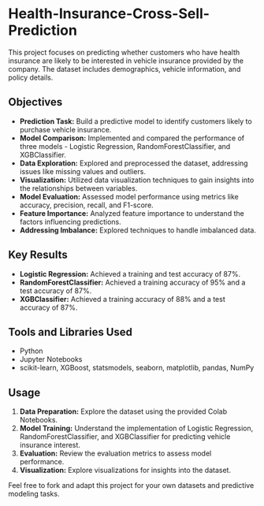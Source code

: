 # Health-Insurance-Cross-Sell-Prediction

This project focuses on predicting whether customers who have health insurance are likely to be interested in vehicle insurance provided by the company. The dataset includes demographics, vehicle information, and policy details.

## Objectives

- **Prediction Task:** Build a predictive model to identify customers likely to purchase vehicle insurance.
- **Model Comparison:** Implemented and compared the performance of three models - Logistic Regression, RandomForestClassifier, and XGBClassifier.
- **Data Exploration:** Explored and preprocessed the dataset, addressing issues like missing values and outliers.
- **Visualization:** Utilized data visualization techniques to gain insights into the relationships between variables.
- **Model Evaluation:** Assessed model performance using metrics like accuracy, precision, recall, and F1-score.
- **Feature Importance:** Analyzed feature importance to understand the factors influencing predictions.
- **Addressing Imbalance:** Explored techniques to handle imbalanced data.

## Key Results

- **Logistic Regression:** Achieved a training and test accuracy of 87%.
- **RandomForestClassifier:** Achieved a training accuracy of 95% and a test accuracy of 87%.
- **XGBClassifier:** Achieved a training accuracy of 88% and a test accuracy of 87%.

## Tools and Libraries Used

- Python
- Jupyter Notebooks
- scikit-learn, XGBoost, statsmodels, seaborn, matplotlib, pandas, NumPy

## Usage

1. **Data Preparation:** Explore the dataset using the provided Colab Notebooks.
2. **Model Training:** Understand the implementation of Logistic Regression, RandomForestClassifier, and XGBClassifier for predicting vehicle insurance interest.
3. **Evaluation:** Review the evaluation metrics to assess model performance.
4. **Visualization:** Explore visualizations for insights into the dataset.

Feel free to fork and adapt this project for your own datasets and predictive modeling tasks.
